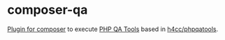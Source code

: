 # composer-qa

[Plugin for composer](https://getcomposer.org/doc/articles/plugins.md#creating-a-plugin) to execute [PHP QA Tools](phpqatools.org) based in [h4cc/phpqatools](https://github.com/h4cc/phpqatools).
